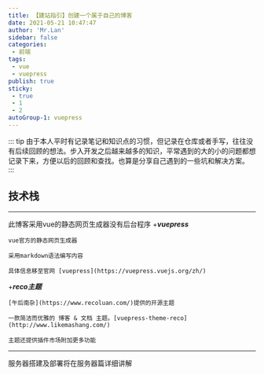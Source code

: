 ```yaml
---
title: 【建站指引】创建一个属于自己的博客
date: 2021-05-21 10:47:47
author: 'Mr.Lan'
sidebar: false
categories: 
 - 前端
tags: 
 - vue
 - vuepress
publish: true
sticky:
 - true
 - 1
 - 2
autoGroup-1: vuepress
---
```


::: tip
由于本人平时有记录笔记和知识点的习惯，但记录在仓库或者手写，往往没有后续回顾的想法。步入开发之后越来越多的知识，平常遇到的大的小的问题都想记录下来，方便以后的回顾和查找。也算是分享自己遇到的一些坑和解决方案。
:::

<!-- more -->

## 技术栈
***

此博客采用vue的静态网页生成器没有后台程序
+***vuepress***

    vue官方的静态网页生成器

    采用markdown语法编写内容

    具体信息移至官网 [vuepress](https://vuepress.vuejs.org/zh/)

+***reco主题***

    [午后南杂](https://www.recoluan.com/)提供的开源主题

    一款简洁而优雅的 博客 & 文档 主题。[vuepress-theme-reco](http://www.likemashang.com/)

    主题还提供插件市场附加更多功能

***
服务器搭建及部署将在服务器篇详细讲解